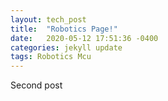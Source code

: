 ```yaml
---
layout: tech_post
title:  "Robotics Page!"
date:   2020-05-12 17:51:36 -0400
categories: jekyll update
tags: Robotics Mcu
---
```

Second post
